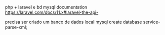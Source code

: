 php + laravel e bd mysql
documentation https://laravel.com/docs/11.x#laravel-the-api-

precisa ser criado um banco de dados local mysql 
create database service-parse-xml;
